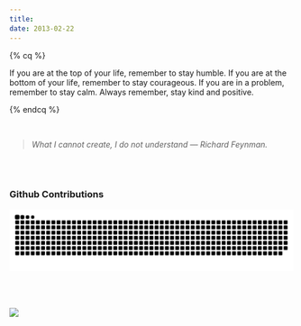 ```yaml
---
title:
date: 2013-02-22
---
```



{% cq %}

<!-- {{ ["唯一不变的就是变化","我们必须接受失望, 因为失望是有限的, 但我们永远不能放弃希望, 因为希望是无限的"] | random }} -->
<!-- 世界上唯一不变的就是变化 -->

<!-- 我们必须接受失望, 因为失望是有限的, 但我们永远不能放弃希望, 因为希望是无限的 -->



If you are at the top of your life, remember to stay humble.
If you are at the bottom of your life, remember to stay courageous.
If you are in a problem, remember to stay calm.
Always remember, stay kind and positive.

{% endcq %}

<br/>

> *What I cannot create, I do not understand — Richard Feynman.*

<!-- 

> 世界上唯一不变的就是变化
>
> 我们必须接受失望, 因为失望是有限的, 但我们永远不能放弃希望, 因为希望是无限的
 -->

<br/>
<br/>


### Github Contributions

<!--img src="http://ghchart.rshah.org/eazow" alt="Github Contributions" style="zoom:136%;" /-->
![](../images/github-user-contribution.svg)

<br/>
<br/>


![](https://hyz-blog.oss-cn-hangzhou.aliyuncs.com/ability.png)

<!-- ![](https://hyz-blog.oss-cn-hangzhou.aliyuncs.com/languages.png)
![](https://hyz-blog.oss-cn-hangzhou.aliyuncs.com/technologies.png)
 -->

